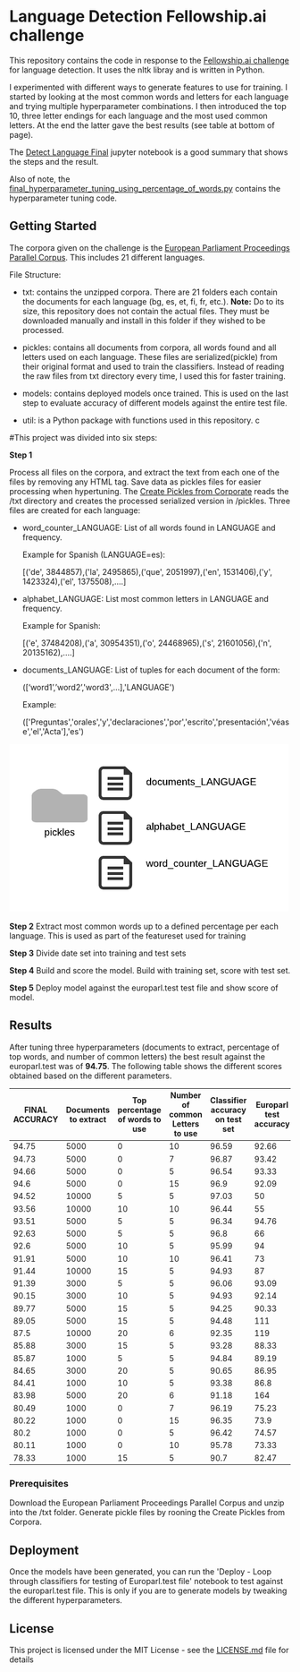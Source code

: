 # Language Detection Fellowship.ai challenge

This repository contains the code in response to the [Fellowship.ai challenge](https://fellowship.ai/challenge/) for language detection. It uses the nltk libray and is written in Python.

I experimented with different ways to generate features to use for training. I started by looking at the most common words and letters for each language and trying multiple hyperparameter combinations. I then introduced the top 10, three letter endings for each language and the most used common letters.   At the end the latter gave the best results (see table at bottom of page).

The [Detect Language Final](Detect%20Language%20Final.ipynb) jupyter notebook is a good summary that shows the steps and the result.

Also of note, the [final_hyperparameter_tuning_using_percentage_of_words.py](final_hyperparameter_tuning_using_percentage_of_words.py) contains the hyperparameter tuning code.


## Getting Started

The corpora given on the challenge is the [European Parliament Proceedings Parallel Corpus](http://www.statmt.org/europarl/). This includes 21 different languages.

File Structure:

* txt: contains the unzipped corpora. There are 21 folders each contain the documents for each language (bg, es, et, fi, fr, etc.). **Note:** Do to its size, this repository does not contain the actual files. They must be downloaded manually and install in this folder if they wished to be processed.

* pickles: contains all documents from corpora, all words found and all letters used on each language. These files are serialized(pickle) from their original format and used to train the classifiers. Instead of reading the raw files from txt directory every time, I used this for faster training.

* models: contains deployed models once trained. This is used on the last step to evaluate accuracy of different models against the entire test file.

* util: is a Python package with functions used in this repository. c

#This project was divided into six steps:

**Step 1**

Process all files on the corpora, and extract the text from each one of the files by removing any HTML tag. Save data as pickles files for easier processing when hypertuning. The [Create Pickles from Corporate](Create%20Pickles%20from%20Corpora.ipynb) reads the /txt directory and creates the processed serialized version in /pickles.  Three files are created for each language:

* word_counter_LANGUAGE: List of all words found in LANGUAGE and frequency.

     Example for Spanish (LANGUAGE=es):

     [('de', 3844857),('la', 2495865),('que', 2051997),('en', 1531406),('y', 1423324),('el', 1375508),....]

* alphabet_LANGUAGE: List most common letters in LANGUAGE and frequency.

     Example for Spanish:
     
     [('e', 37484208),('a', 30954351),('o', 24468965),('s', 21601056),('n', 20135162),....]

* documents_LANGUAGE: List of tuples for each document of the form:

     ([‘word1’,’word2’,'word3',...],'LANGUAGE')

     Example:
     
     (['Preguntas','orales','y','declaraciones','por','escrito','presentación','véase','el','Acta'],'es')

![pickles directory and files](images/step1.png)

**Step 2**
Extract most common words up to a defined percentage per each language. This is used as part of the featureset used for training

**Step 3**
Divide date set into training and test sets

**Step 4**
Build and score the model. Build with training set, score with test set.

**Step 5**
Deploy model against the europarl.test test file and show score of model.

## Results

After tuning three hyperparameters (documents to extract, percentage of top words, and number of common letters) the best result against the europarl.test was of **94.75**.  The following table shows the different scores obtained based on the different parameters.

FINAL ACCURACY|Documents to extract|Top percentage of words to use|Number of common Letters to use|Classifier accuracy on test set|Europarl test accuracy|Model accuracy against europarl.test|All documents processed|Number of features used|Training set|Test set|Classifier accuracy on test set|Europarl test accuracy|Model accuracy against europarl.test
--------------|--------------|--------------|--------------|--------------|--------------|--------------|--------------|--------------|--------------|--------------|--------------|--------------|--------------|
94.75|5000|0|10|96.59|92.66|94.75|105000|0|84000|21000|96.59|92.66|94.75
94.73|5000|0|7|96.87|93.42|94.73|105000|0|84000|21000|96.87|93.42|94.73
94.66|5000|0|5|96.54|93.33|94.66|105000|0|84000|21000|96.54|93.33|94.66
94.6|5000|0|15|96.9|92.09|94.6|105000|0|84000|21000|96.9|92.09|94.6
94.52|10000|5|5|97.03|50|94.52|187071|129|149656|37415|97.03|50|94.52
93.56|10000|10|10|96.44|55|93.56|187071|415|149656|37415|96.44|55|93.56
93.51|5000|5|5|96.34|94.76|93.51|110000|121|88000|22000|96.34|94.76|93.51
92.63|5000|5|5|96.8|66|92.63|105000|129|84000|21000|96.8|66|92.63
92.6|5000|10|5|95.99|94|92.6|110000|399|88000|22000|95.99|94|92.6
91.91|5000|10|10|96.41|73|91.91|105000|415|84000|21000|96.41|73|91.91
91.44|10000|15|5|94.93|87|91.44|187071|856|149656|37415|94.93|87|91.44
91.39|3000|5|5|96.06|93.09|91.39|66000|119|52800|13200|96.06|93.09|91.39
90.15|3000|10|5|94.93|92.14|90.15|66000|389|52800|13200|94.93|92.14|90.15
89.77|5000|15|5|94.25|90.33|89.77|110000|827|88000|22000|94.25|90.33|89.77
89.05|5000|15|5|94.48|111|89.05|105000|856|84000|21000|94.48|111|89.05
87.5|10000|20|6|92.35|119|87.5|187071|1491|149656|37415|92.35|119|87.5
85.88|3000|15|5|93.28|88.33|85.88|66000|805|52800|13200|93.28|88.33|85.88
85.87|1000|5|5|94.84|89.19|85.87|22000|119|17600|4400|94.84|89.19|85.87
84.65|3000|20|5|90.65|86.95|84.65|66000|1423|52800|13200|90.65|86.95|84.65
84.41|1000|10|5|93.38|86.8|84.41|22000|389|17600|4400|93.38|86.8|84.41
83.98|5000|20|6|91.18|164|83.98|105000|1491|84000|21000|91.18|164|83.98
80.49|1000|0|7|96.19|75.23|80.49|21000|0|16800|4200|96.19|75.23|80.49
80.22|1000|0|15|96.35|73.9|80.22|21000|0|16800|4200|96.35|73.9|80.22
80.2|1000|0|5|96.42|74.57|80.2|21000|0|16800|4200|96.42|74.57|80.2
80.11|1000|0|10|95.78|73.33|80.11|21000|0|16800|4200|95.78|73.33|80.11
78.33|1000|15|5|90.7|82.47|78.33|22000|805|17600|4400|90.7|82.47|78.33

### Prerequisites

Download the European Parliament Proceedings Parallel Corpus and unzip into the /txt folder.
Generate pickle files by rooning the Create Pickles from Corpora.

## Deployment

Once the models have been generated, you can run the 'Deploy - Loop through classifiers for testing of Europarl.test file' notebook to test against the europarl.test file.
This is only if you are to generate models by tweaking the different hyperparameters.

## License

This project is licensed under the MIT License - see the [LICENSE.md](LICENSE.md) file for details


